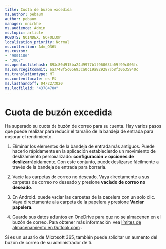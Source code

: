```yaml
---
title: Cuota de buzón excedida
ms.author: pebaum
author: pebaum
manager: mnirkhe
ms.audience: Admin
ms.topic: article
ROBOTS: NOINDEX, NOFOLLOW
localization_priority: Normal
ms.collection: Adm_O365
ms.custom:
- "9001106"
- "3067"
ms.openlocfilehash: 898c80d915ba24d9977b1f96063fa09f99c006fc
ms.sourcegitcommit: 6a3748f5c05693ca0c19a829287cb8f30635940c
ms.translationtype: MT
ms.contentlocale: es-ES
ms.lasthandoff: 04/22/2020
ms.locfileid: "43784708"
---
```

# <a name="mailbox-quota-exceeded"></a>Cuota de buzón excedida

Ha superado su cuota de buzón de correo para su cuenta. Hay varios pasos que puede realizar para reducir el tamaño de la bandeja de entrada para mejorar el rendimiento.

1. Eliminar los elementos de la bandeja de entrada más antiguos. Puede hacerlo rápidamente en la aplicación estableciendo un movimiento de deslizamiento personalizado: **configuración > opciones de deslizar**rápidamente. Con este conjunto, puede deslizarse fácilmente a través de la bandeja de entrada para borrarla.

2. Vacíe las carpetas de correo no deseado. Vaya directamente a sus carpetas de correo no deseado y presione **vaciado de correo no deseado**.

3. En Android, puede vaciar las carpetas de la papelera con un solo clic. Vaya directamente a la carpeta de la papelera y presione **Vaciar papelera**. 

4. Guarde sus datos adjuntos en OneDrive para que no se almacenen en el buzón de correo. Para obtener más información, vea [límites de almacenamiento en Outlook.com](https://support.office.com/article/storage-limits-in-outlook-com-7ac99134-69e5-4619-ac0b-2d313bba5e9e) . 

Si es un usuario de Microsoft 365, también puede solicitar un aumento del buzón de correo de su administrador de ti.